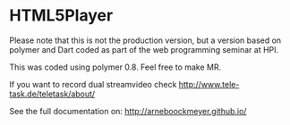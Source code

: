 # HTML5Player

Please note that this is not the production version, but a version based on polymer and Dart coded as part of the web programming seminar at HPI.

This was coded using polymer 0.8. Feel free to make MR.

If you want to record dual streamvideo check http://www.tele-task.de/teletask/about/

See the full documentation on:
http://arneboockmeyer.github.io/
